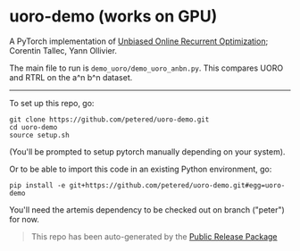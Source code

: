 
# uoro-demo (works on GPU)

A PyTorch implementation of [Unbiased Online Recurrent Optimization](https://arxiv.org/abs/1702.05043); Corentin Tallec, Yann Ollivier.

The main file to run is `demo_uoro/demo_uoro_anbn.py`.  This compares UORO and RTRL on the a^n b^n dataset.

---

To set up this repo, go:

```
git clone https://github.com/petered/uoro-demo.git
cd uoro-demo
source setup.sh
```
(You'll be prompted to setup pytorch manually depending on your system).

Or to be able to import this code in an existing Python environment, go:

```
pip install -e git+https://github.com/petered/uoro-demo.git#egg=uoro-demo
```

You'll need the artemis dependency to be checked out on branch ("peter") for now.

> This repo has been auto-generated by the [Public Release Package](https://github.com/petered/public-release)
